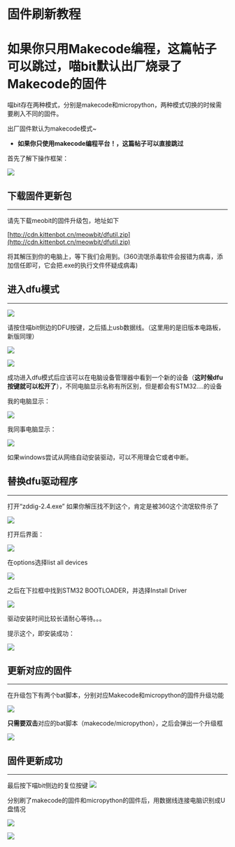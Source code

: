 # 固件刷新教程

如果你只用Makecode编程，这篇帖子可以跳过，喵bit默认出厂烧录了Makecode的固件
=======

喵bit存在两种模式，分别是makecode和micropython，两种模式切换的时候需要刷入不同的固件。

出厂固件默认为makecode模式~

- **如果你只使用makecode编程平台！，这篇帖子可以直接跳过**

首先了解下操作框架：

![](./image/c01_11.png)

## 下载固件更新包

---

请先下载meobit的固件升级包，地址如下

[http://cdn.kittenbot.cn/meowbit/dfutil.zip](http://cdn.kittenbot.cn/meowbit/dfutil.zip)

将其解压到你的电脑上，等下我们会用到。(360流氓杀毒软件会报错为病毒，添加信任即可，它会把.exe的执行文件怀疑成病毒)

## 进入dfu模式

---

![](./image/c01_18.png)

请按住喵bit侧边的DFU按键，之后插上usb数据线。（这里用的是旧版本电路板，新版同理）

![](./image/c01_16.png)

![](./image/01.gif)

成功进入dfu模式后应该可以在电脑设备管理器中看到一个新的设备（**这时候dfu按键就可以松开了**），不同电脑显示名称有所区别，但是都会有STM32....的设备

我的电脑显示：

![](./image/c01_01.png)

我同事电脑显示：

![](./image/c01_07.png)

如果windows尝试从网络自动安装驱动，可以不用理会它或者中断。

## 替换dfu驱动程序

---

打开“zddig-2.4.exe” 如果你解压找不到这个，肯定是被360这个流氓软件杀了

![](./image/c01_08.png)

打开后界面：

![](./image/c01_02.png)

在options选择list all devices

![](./image/c01_03.png)

之后在下拉框中找到STM32 BOOTLOADER，并选择Install Driver

![](./image/c01_04.png)

驱动安装时间比较长请耐心等待。。。

提示这个，即安装成功：

![](./image/c01_09.png)

## 更新对应的固件

---

在升级包下有两个bat脚本，分别对应Makecode和micropython的固件升级功能

![](./image/c01_05.png)

**只需要双击**对应的bat脚本（makecode/micropython），之后会弹出一个升级框

![](./image/c01_06.png)

## 固件更新成功

---
最后按下喵bit侧边的复位按键
![](./image/c01_17.png)

分别刷了makecode的固件和micropython的固件后，用数据线连接电脑识别成U盘情况

![](./image/c01_12.png)

![](./image/c01_10.png)

